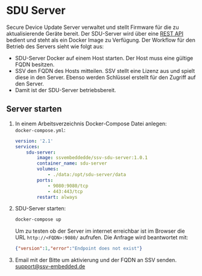 # SDU Server

Secure Device Update Server verwaltet und stellt Firmware für die zu aktualisierende Geräte bereit. Der SDU-Server wird über eine [REST API](sdu-api.md) bedient und steht als ein Docker Image zu Verfügung.
Der Workflow für den Betrieb des Servers sieht wie folgt aus:
- SDU-Server Docker auf einem Host starten. Der Host muss eine gültige FQDN besitzen.
- SSV den FQDN des Hosts mitteilen. SSV stellt eine Lizenz aus und spielt diese in den Server. Ebenso werden Schlüssel erstellt für den Zugriff auf den Server.
- Damit ist der SDU-Server betriebsbereit.

## Server starten
1) In einem Arbeitsverzeichnis Docker-Compose Datei anlegen:  
	`docker-compose.yml`:
	``` yaml
	version: '2.1'
	services:
		sdu-server:
			image: ssvembeddedde/ssv-sdu-server:1.0.1
			container_name: sdu-server
			volumes:
				- ./data:/opt/sdu-server/data
			ports:
				- 9080:9080/tcp
				- 443:443/tcp
			restart: always
	```
2) SDU-Server starten:
	``` bash
	docker-compose up
	```
	Um zu testen ob der Server im internet erreichbar ist im Browser die URL `http://<FQDN>:9080/` aufrufen. Die Anfrage wird beantwortet mit:
	``` json
	{"version":1,"error":"Endpoint does not exist"}
	```
3) Email mit der Bitte um aktivierung und der FQDN an SSV senden.  
[support@ssv-embedded.de](mailto:support@ssv-embedded.de)